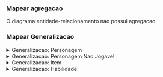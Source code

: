 ### Mapear agregacao
O diagrama entidade-relacionamento nao possui agregacao.

### Mapear Generalizacao

<details>
<summary>Generalizacao: Personagem </summary>
</details>

<details>
<summary>Generalizacao: Personagem Nao Jogavel</summary>
</details>

<details>
<summary>Generalizacao: Item</summary>
</details>

<details>
<summary>Generalizacao: Habilidade</summary>
</details>
